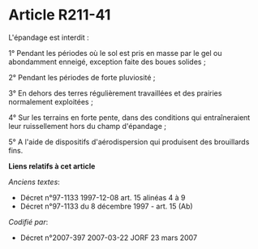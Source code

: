 # Article R211-41

L'épandage est interdit :

1° Pendant les périodes où le sol est pris en masse par le gel ou abondamment enneigé, exception faite des boues solides ;

2° Pendant les périodes de forte pluviosité ;

3° En dehors des terres régulièrement travaillées et des prairies normalement exploitées ;

4° Sur les terrains en forte pente, dans des conditions qui entraîneraient leur ruissellement hors du champ d'épandage ;

5° A l'aide de dispositifs d'aérodispersion qui produisent des brouillards fins.

**Liens relatifs à cet article**

_Anciens textes_:

  - Décret n°97-1133 1997-12-08 art. 15 alinéas 4 à 9
  - Décret n°97-1133 du 8 décembre 1997 - art. 15 (Ab)

_Codifié par_:

  - Décret n°2007-397 2007-03-22 JORF 23 mars 2007
